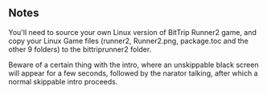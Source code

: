 ## Notes

You'll need to source your own Linux version of BitTrip Runner2 game, and copy your Linux Game files (runner2, Runner2.png, package.toc and the other 9 folders) to the bittriprunner2 folder. 

Beware of a certain thing with the intro, where an unskippable black screen will appear for a few seconds, followed by the narator talking, after which a normal skippable intro proceeds.



